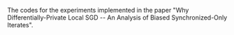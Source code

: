 The codes for the experiments implemented in the paper "Why Differentially-Private Local SGD --  An Analysis of Biased Synchronized-Only Iterates". 
